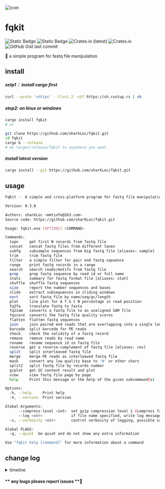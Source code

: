 ![icon](https://github.com/sharkLoc/fqkit/blob/main/doc/fqkit_icon.PNG)
<!-- ![icon](doc/fqkit_icon.PNG) -->

# fqkit
![Static Badge](https://img.shields.io/badge/Author-sharkLoc-blue)
![Static Badge](https://img.shields.io/badge/Tool-fqkit-red)
![Crates.io (latest)](https://img.shields.io/crates/dv/fqkit?labelColor=rgb&color=hex&link=https%3A%2F%2Fcrates.io%2Fcrates%2Ffqkit)
![Crates.io](https://img.shields.io/crates/d/fqkit?label=Total%20download%20in%20crate.io)
![GitHub Gist last commit](https://img.shields.io/github/gist/last-commit/a4910923a230b8975218a188528463d7?logo=github)



🦀 a simple program for fastq file manipulation


## install
##### setp1： install cargo first 
```bash
curl --proto '=https' --tlsv1.2 -sSf https://sh.rustup.rs | sh
```

##### step2:  on linux or windows
```bash
cargo install fqkit
# or

git clone https://github.com/sharkLoc/fqkit.git
cd fqkit
cargo b --release
# mv target/release/fqkit to anywhere you want 
```
##### install latest version

```bash
cargo install --git https://github.com/sharkLoc/fqkit.git
```

## usage

```bash
FqKit -- A simple and cross-platform program for fastq file manipulation

Version: 0.3.8

Authors: sharkLoc <mmtinfo@163.com>
Source code: https://github.com/sharkLoc/fqkit.git

Usage: fqkit.exe [OPTIONS] <COMMAND>

Commands:
  topn     get first N records from fastq file
  concat   concat fastq files from different lanes
  subfq    subsample sequences from big fastq file [aliases: sample]
  trim     trim fastq file
  filter   a simple filter for pair end fastq sqeuence
  range    print fastq records in a range
  search   search reads/motifs from fastq file
  grep     grep fastq sequence by read id or full name
  stats    summary for fastq format file [aliases: stat]
  shuffle  shuffle fastq sequences
  size     report the number sequences and bases
  slide    extract subsequences in sliding windows
  sort     sort fastq file by name/seq/gc/length
  plot     line plot for A T G C N percentage in read position
  fq2fa    translate fastq to fasta
  fq2sam   converts a fastq file to an unaligned SAM file
  fqscore  converts the fastq file quality scores
  flatten  flatten fastq sequences
  join     join paired end reads that are overlapping into a single longer read
  barcode  split barcode for PE reads
  check    check the validity of a fastq record
  remove   remove reads by read name
  rename   rename sequence id in fastq file
  reverse  get a reverse-complement of fastq file [aliases: rev]
  split    split interleaved fastq file
  merge    merge PE reads as interleaved fastq file
  mask     convert any low quality base to 'N' or other chars
  split2   split fastq file by records number
  gcplot   get GC content result and plot
  view     view fastq file page by page
  help     Print this message or the help of the given subcommand(s)

Options:
  -h, --help     Print help
  -V, --version  Print version

Global Arguments:
      --compress-level <int>  set gzip compression level 1 (compress faster) - 9 (compress better) for gzip output file, just work with option -o/--out [default: 6]
      --log <str>             if file name specified, write log message to this file, or write to stderr
  -v, --verbosity <str>       control verbosity of logging, possible values: {error,warn,info,debug,trace} [default: debug]

Global FLAGS:
  -q, --quiet  be quiet and do not show any extra information

Use "fqkit help [command]" for more information about a command
```

## change log
<details>
<summary>timeline</summary>

2023.11.03:
 - update to version 0.2.12
 - add subcommand trim
 - update cmd help information

2023.11.08:
 - update to version 0.2.13
 - add subcommand reverse

2023.11.10:
 - update to version 0.2.14
 - add subcommand view
 - rebuilt some command interface

2023.11.29:
 - update to version 0.2.15
 - recode func in stats subcommand

2023.12.04
 - update to version 0.2.16
 - add subcommand size

2023.12.05
 - update to version 0.2.17
 - update code for subcommand size and search
 - add subcommand fq2sam
 - add log information options verbosity

2023.12.09
 - update to version 0.2.18
 - add subcommand sort, range, check and mask
 - update to version 0.2.19
 - add subcommand shuffle

2023.12.10
 - update to version 0.3.0
 - add glob option --compress-level for gzip output file

2023.12.11
- update to version 0.3.1
- add subcommand grep and fqscore

2023.12.11
- update to version 0.3.2
- add subcommand slide

2023.12.19
- update to version 0.3.5
- add subcommand filter
</details>

#### ** any bugs please report issues **💖

